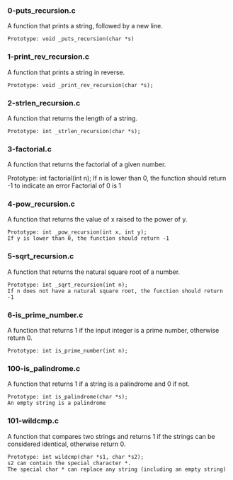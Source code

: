 <h3>0-puts_recursion.c</h3>
A function that prints a string, followed by a new line.

	Prototype: void _puts_recursion(char *s)

<h3>1-print_rev_recursion.c</h3>
A function that prints a string in reverse.

	Prototype: void _print_rev_recursion(char *s);

<h3>2-strlen_recursion.c</h3>
A function that returns the length of a string.

	Prototype: int _strlen_recursion(char *s);

<h3>3-factorial.c</h3>
A function that returns the factorial of a given number.

Prototype: int factorial(int n);
	If n is lower than 0, the function should return -1 to indicate an error
	Factorial of 0 is 1

<h3>4-pow_recursion.c</h3>
A function that returns the value of x raised to the power of y.

	Prototype: int _pow_recursion(int x, int y);
	If y is lower than 0, the function should return -1

<h3>5-sqrt_recursion.c</h3>
A function that returns the natural square root of a number.

	Prototype: int _sqrt_recursion(int n);
	If n does not have a natural square root, the function should return -1

<h3>6-is_prime_number.c</h3>
A function that returns 1 if the input integer is a prime number, otherwise return 0.

	Prototype: int is_prime_number(int n);

<h3>100-is_palindrome.c</h3>
A function that returns 1 if a string is a palindrome and 0 if not.

	Prototype: int is_palindrome(char *s);
	An empty string is a palindrome

<h3>101-wildcmp.c</h3>
A function that compares two strings and returns 1 if the strings can be considered identical,
otherwise return 0.

	Prototype: int wildcmp(char *s1, char *s2);
	s2 can contain the special character *.
	The special char * can replace any string (including an empty string)
